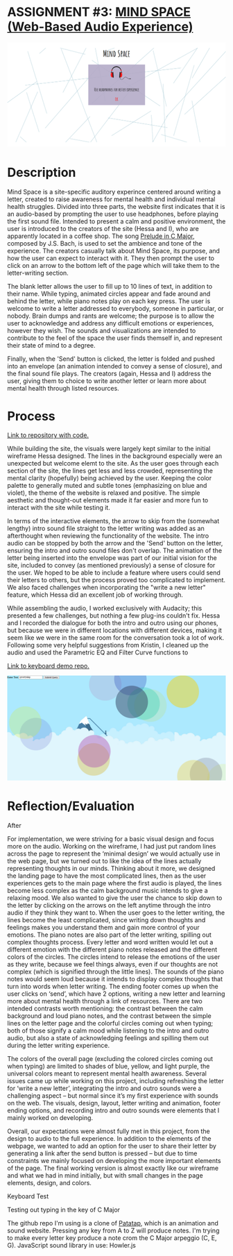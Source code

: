 # ASSIGNMENT #3: [MIND SPACE (Web-Based Audio Experience)](https://hessaala.github.io/mind-space/)

![landing page](landing-page.png)

# Description
Mind Space is a site-specific auditory experince centered around writing a letter, created to raise awareness for mental health and individual mental health struggles. Divided into three parts, the website first indicates that it is an audio-based by prompting the user to use headphones, before playing the first sound file. Intended to present a calm and positive environment, the user is introduced to the creators of the site (Hessa and I), who are apparently located in a coffee shop. The song [Prelude in C Major](https://www.youtube.com/watch?v=ToWj_4xvVZA), composed by J.S. Bach, is used to set the ambience and tone of the experience. The creators casually talk about Mind Space, its purpose, and how the user can expect to interact with it. They then prompt the user to click on an arrow to the bottom left of the page which will take them to the letter-writing section.

The blank letter allows the user to fill up to 10 lines of text, in addition to their name. While typing, animated circles appear and fade around and behind the letter, while piano notes play on each key press. The user is welcome to write a letter addressed to everybody, someone in particular, or nobody. Brain dumps and rants are welcome; the purpose is to allow the user to acknowledge and address any difficult emotions or experiences, however they wish. The sounds and visualizations are intended to contribute to the feel of the space the user finds themself in, and represent their state of mind to a degree.

Finally, when the 'Send' button is clicked, the letter is folded and pushed into an envelope (an animation intended to convey a sense of closure), and the final sound file plays. The creators (again, Hessa and I) address the user, giving them to choice to write another letter or learn more about mental health through listed resources. 

# Process
[Link to repository with code.](https://github.com/hessaala/hessaala.github.io/tree/master/mind-space)

While building the site, the visuals were largely kept similar to the initial wireframe Hessa designed. The lines in the background especially were an unexpected but welcome elemt to the site. As the user goes through each section of the site, the lines get less and less crowded, representing the mental clarity (hopefully) being achieved by the user. Keeping the color palette to generally muted and subtle tones (emphasizing on blue and violet), the theme of the website is relaxed and positive. The simple aesthetic and thought-out elements made it far easier and more fun to interact with the site while testing it.

In terms of the interactive elements, the arrow to skip from the (somewhat lengthy) intro sound file straight to the letter writing was added as an afterthought when reviewing the functionality of the website. The intro audio can be stopped by both the arrow and the 'Send' button on the letter, ensuring the intro and outro sound files don't overlap. The animation of the letter being inserted into the envelope was part of our initial vision for the site, included to convey (as mentioned previously) a sense of closure for the user. We hoped to be able to include a feature where users could send their letters to others, but the process proved too complicated to implement. We also faced challenges when incorporating the "write a new letter" feature, which Hessa did an excellent job of working through.

While assembling the audio, I worked exclusively with Audacity; this presented a few challenges, but nothing a few plug-ins couldn't fix. Hessa and I recorded the dialogue for both the intro and outro using our phones, but because we were in different locations with different devices, making it seem like we were in the same room for the conversation took a lot of work. Following some very helpful suggestions from Kristin, I cleaned up the audio and used the Parametric EQ and Filter Curve functions to 

[Link to keyboard demo repo.](https://github.com/mlk525/mlk525.github.io/tree/master/mind-space)

![keyboard_test](keyboard-test.png)



# Reflection/Evaluation
After


For implementation, we were striving for a basic visual design and focus more on the audio. Working on the wireframe, I had just put random lines across the page to represent the ‘minimal design’ we would actually use in the web page, but we turned out to like the idea of the lines actually representing thoughts in our minds. Thinking about it more, we designed the landing page to have the most complicated lines, then as the user experiences gets to the main page where the first audio is played, the lines become less complex as the calm background music intends to give a relaxing mood. We also wanted to give the user the chance to skip down to the letter by clicking on the arrows on the left anytime through the intro audio if they think they want to. When the user goes to the letter writing, the lines become the least complicated, since writing down thoughts and feelings makes you understand them and gain more control of your emotions. The piano notes are also part of the letter writing, spilling out complex thoughts process. Every letter and word written would let out a different emotion with the different piano notes released and the different colors of the circles. The circles intend to release the emotions of the user as they write, because we feel things always, even if our thoughts are not complex (which is signified through the little lines). The sounds of the piano notes would seem loud because it intends to display complex thoughts that turn into words when letter writing. The ending footer comes up when the user clicks on ‘send’, which have 2 options, writing a new letter and learning more about mental health through a link of resources. There are two intended contrasts worth mentioning: the contrast between the calm background and loud piano notes, and the contrast between the simple lines on the letter page and the colorful circles coming out when typing; both of those signify a calm mood while listening to the intro and outro audio, but also a state of acknowledging feelings and spilling them out during the letter writing experience.

The colors of the overall page (excluding the colored circles coming out when typing) are limited to shades of blue, yellow, and light purple, the universal colors meant to represent mental health awareness. Several issues came up while working on this project, including refreshing the letter for ‘write a new letter’, integrating the intro and outro sounds were a challenging aspect – but normal since it’s my first experience with sounds on the web. The visuals, design, layout, letter writing and animation, footer ending options, and recording intro and outro sounds were elements that I mainly worked on developing.

Overall, our expectations were almost fully met in this project, from the design to audio to the full experience. In addition to the elements of the webpage, we wanted to add an option for the user to share their letter by generating a link after the send button is pressed – but due to time constraints we mainly focused on developing the more important elements of the page. The final working version is almost exactly like our wireframe and what we had in mind initially, but with small changes in the page elements, design, and colors.

Keyboard Test

Testing out typing in the key of C Major

The github repo I'm using is a clone of [Patatap](https://patatap.com/), which is an animation and sound website.
Pressing any key from A to Z will produce notes. I'm trying to make every letter key produce a note crom the C Major arpeggio (C, E, G). JavaScript sound library in use: Howler.js

